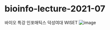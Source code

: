 # bioinfo-lecture-2021-07

바이오 특강 인포매틱스 
덕성여대 WISET 
![image](https://user-images.githubusercontent.com/62796977/161502665-ba491f5e-360d-4fa8-9869-7c1cbc0c5872.png)

